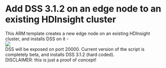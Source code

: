 # Add DSS 3.1.2 on an edge node to an existing HDInsight cluster

This ARM template creates a new edge node on an existing HDInsight cluster, and installs DSS on it -<br>
<a href="https://portal.azure.com/#create/Microsoft.Template/uri/https%3A%2F%2Fraw.githubusercontent.com%2FThomasCabrol%2Fdataiku%2Fmaster%2Fpartners%2Fmicrosoft%2Fhdinsights%2FDSS%2Fazuredeploy.json" target="_blank">
    <img src="http://azuredeploy.net/deploybutton.png"/>
</a>
<br/>
DSS will be exposed on port 20000. Current version of the script is completely beta, and installs DSS 3.1.2 (hard coded).
<br/>
DISCLAIMER: this is just a proof of concept!